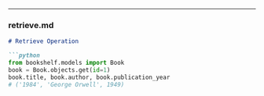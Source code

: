 
---

### **retrieve.md**
```markdown
# Retrieve Operation

```python
from bookshelf.models import Book
book = Book.objects.get(id=1)
book.title, book.author, book.publication_year
# ('1984', 'George Orwell', 1949)
